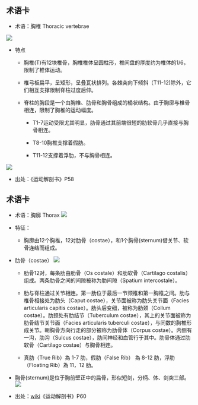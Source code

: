 
术语卡
- 
- 术语：胸椎 Thoracic vertebrae

![](https://encrypted-tbn0.gstatic.com/images?q=tbn:ANd9GcShDJlyTczb86QwUQOKBmZ3yj5sgj8BweLdGwqpGQXDVrg3czW27w)

- 特点

  - 胸椎(T)有12块椎骨，胸椎椎体呈圆柱形，椎间盘的厚度约为椎体的1/6，限制了椎体运动。

  - 椎弓板扁平，呈矩形，呈叠瓦状排列。各棘突向下倾斜（T11-12)除外，它们相互支撑限制脊柱过度后伸。
  
  - 脊柱的胸段是一个由胸椎、肋骨和胸骨组成的桶状结构。由于胸廓与椎骨相连，限制了胸椎的运动幅度。  
  
     - T1-7运动受限尤其明显，肋骨通过其前端很短的肋软骨几乎直接与胸骨相连。
     
     - T8-10胸椎支撑着假肋。
     
     - T11-12支撑着浮肋，不与胸骨相连。
  
![](https://upload.wikimedia.org/wikipedia/commons/thumb/7/75/Thoracic_vertebrae.jpg/500px-Thoracic_vertebrae.jpg)


- 出处：《运动解剖书》P58

术语卡
-


- 术语：胸廓 Thorax
![](https://p1.ssl.qhmsg.com/t01a010e37a39beb99e.jpg)

- 特征：

  - 胸廓由12个胸椎，12对肋骨（costae），和1个胸骨(sternum)借关节、软骨连结而组成。
  
 
 
 - 肋骨（costae）
  ![](https://wx3.sinaimg.cn/mw690/695cc274gy1fnrqkr8gtzj20mm0iwtbd.jpg)
  
    - 肋骨12对，每条肋由肋骨（Os costale）和肋软骨（Cartilago costalis）组成。两条肋骨之间的间隙被称为肋间隙（Spatium intercostale）。
  
    - 肋与脊柱通过关节相连。第一肋位于最后一节颈椎和第一胸椎之间。肋与椎骨相接处为肋头（Caput costae），关节面被称为肋头关节面（Facies articularis capitis costae）。肋头后变细，被称为肋颈（Collum costae）。肋颈处有肋结节（Tuberculum costae），其上的关节面被称为肋骨结节关节面（Facies articularis tuberculi costae），与同数的胸椎形成关节。朝胸骨方向行走的部分被称为肋骨体（Corpus costae）。内侧有一沟，肋沟（Sulcus costae），肋间神经和血管行于其中。肋骨体通过肋软骨（Cartilago costae）与胸骨相连。
   
    - 真肋（True Rib）為 1-7 肋，假肋（False Rib） 為 8-12 肋，浮肋（Floating Rib）為 11，12 肋。
  


  - 胸骨(sternum)是位于胸前壁正中的扁骨，形似短剑，分柄、体、剑突三部。
  ![](https://p1.ssl.qhmsg.com/t01e72ba959d87de84e.jpg)

- 出处：[wiki](https://zh.wikipedia.org/wiki/%E8%82%8B%E9%AA%A8)《运动解剖书》P60
